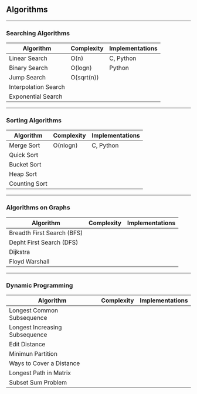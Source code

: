 ## Algorithms 
***

### Searching Algorithms

| Algorithm | Complexity | Implementations |
| --- | --- | --- |
| Linear Search | O(n) | C, Python |
| Binary Search | O(logn) | Python |
| Jump Search | O(sqrt(n)) | |
| Interpolation Search | | |
| Exponential Search | | |

*** 

### Sorting Algorithms	

| Algorithm | Complexity | Implementations|
| --- | --- | --- |
| Merge Sort | O(nlogn) | C, Python |
| Quick Sort | | |
| Bucket Sort | | |
| Heap Sort | | |
| Counting Sort | | |

***

### Algorithms on Graphs

| Algorithm | Complexity | Implementations |
| --- | --- | --- |
| Breadth First Search (BFS) | | |
| Depht First Search (DFS) | | |
| Dijkstra | | |
| Floyd Warshall | | | 
	
***

### Dynamic Programming

| Algorithm | Complexity | Implementations |
| --- | --- | --- |
| Longest Common Subsequence | | |
| Longest Increasing Subsequence | | |
| Edit Distance | | | 
| Minimun Partition | | |
| Ways to Cover a Distance | | | 
| Longest Path in Matrix | | |
| Subset Sum Problem | | |

